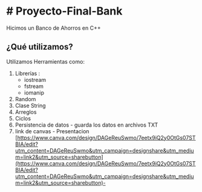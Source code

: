 # # Proyecto-Final-Bank
Hicimos un Banco de Ahorros en C++

## ¿Qué utilizamos?
Utilizamos Herramientas como:
1. Librerías :
	 - iostream
	 - fstream
	 - iomanip
2. Random 
3. Clase String
4. Arreglos
5. Ciclos
6. Persistencia de datos
		- guarda los datos en archivos TXT
7. link de canvas - Presentacion
       [https://www.canva.com/design/DAGeReuSwmo/7eetx9iQ2y0OtGs07STBIA/edit?utm_content=DAGeReuSwmo&utm_campaign=designshare&utm_medium=link2&utm_source=sharebutton](https://www.canva.com/design/DAGeReuSwmo/7eetx9iQ2y0OtGs07STBIA/edit?utm_content=DAGeReuSwmo&utm_campaign=designshare&utm_medium=link2&utm_source=sharebutton)-

 
